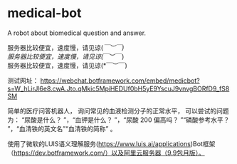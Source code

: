 # medical-bot
A robot about biomedical question and answer.

服务器比较便宜，速度慢，请见谅(*￣︶￣)</br>
服务器比较便宜，速度慢，请见谅(*￣︶￣)</br>
服务器比较便宜，速度慢，请见谅(*￣︶￣)</br>

测试网址：
https://webchat.botframework.com/embed/medicbot?s=W_hLirJl6e8.cwA.Jto.qMkic5MpiHEDUf0bH5yE9YscuJ9vnvgBORfD9_fS8SM

简单的医疗问答机器人， 询问常见的血液检测分子的正常水平，
可以尝试的问题为： “尿酸是什么？ ”，“血钾是什么？ ”，“尿酸 200 偏高吗？ ”“磷酸参考水平？ ”，“血清铁的英文名”“血清铁的简称” 。 

使用了微软的LUIS语义理解服务(https://www.luis.ai/applications)Bot框架（https://dev.botframework.com/）以及阿里云服务器（9.9包月版）。
